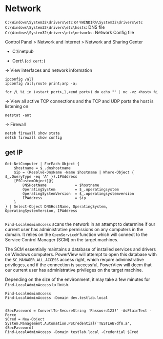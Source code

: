 # Network



`C:\Windows\System32\drivers\etc` or `%WINDIR%\System32\drivers\etc`
`C:\Windows\System32\drivers\etc\hosts`: DNS file
`C:\Windows\System32\drivers\etc\networks`: Network Config file

Control Panel > Network and Internet > Network and Sharing Center

- C:\inetpub

- Cert:\ (`cd cert:`)











-> View interfaces and network information  
```
ipconfig /all
ipconfig /all;route print;arp -a;

for /L %i in (<start_port>,1,<end_port>) do echo "" | nc -vz <host> %i
```

-> View all active TCP connections and the TCP and UDP ports the host is listening on
```
netstat -ant
```

-> Firewall
```
netsh firewall show state
netsh firewall show config
```







## get IP
```
Get-NetComputer | ForEach-Object {
    $hostname = $_.dnshostname
    $ip = (Resolve-DnsName -Name $hostname | Where-Object { $_.QueryType -eq 'A' }).IPAddress
    [PSCustomObject]@{
        DNSHostName             = $hostname
        OperatingSystem         = $_.operatingsystem
        OperatingSystemVersion  = $_.operatingsystemversion
        IPAddress               = $ip
    }
} | Select-Object DNSHostName, OperatingSystem, OperatingSystemVersion, IPAddress


```














`Find-LocalAdminAccess` scans the network in an attempt to determine if our current user has administrative permissions on any computers in the domain. It relies on the `OpenServiceW` function which will connect to the Service Control Manager (SCM) on the target machines.

The SCM essentially maintains a database of installed services and drivers on Windows computers. PowerView will attempt to open this database with the `SC_MANAGER_ALL_ACCESS` access right, which require administrative privileges, and if the connection is successful, PowerView will deem that our current user has administrative privileges on the target machine.


Depending on the size of the environment, it may take a few minutes for `Find-LocalAdminAccess` to finish.

```
Find-LocalAdminAccess
Find-LocalAdminAccess -Domain dev.testlab.local


$SecPassword = ConvertTo-SecureString 'Password123!' -AsPlainText -Force
$Cred = New-Object System.Management.Automation.PSCredential('TESTLAB\dfm.a', $SecPassword)
Find-LocalAdminAccess -Domain testlab.local -Credential $Cred

```
